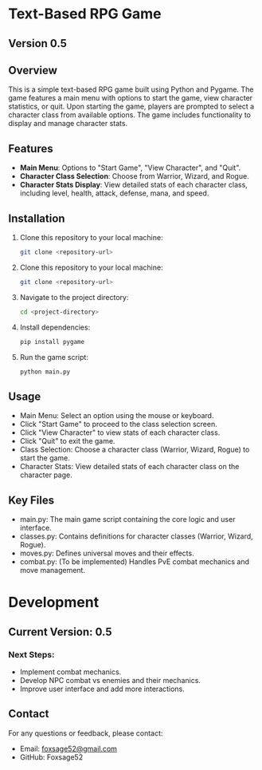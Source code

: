 # Text-Based RPG Game

## Version 0.5

## Overview

This is a simple text-based RPG game built using Python and Pygame. The game features a main menu with options to start the game, view character statistics, or quit. Upon starting the game, players are prompted to select a character class from available options. The game includes functionality to display and manage character stats.

## Features

- **Main Menu**: Options to "Start Game", "View Character", and "Quit".
- **Character Class Selection**: Choose from Warrior, Wizard, and Rogue.
- **Character Stats Display**: View detailed stats of each character class, including level, health, attack, defense, mana, and speed.

## Installation

1. Clone this repository to your local machine:
   ```bash
   git clone <repository-url>
2. Clone this repository to your local machine:
   ```bash
   git clone <repository-url>
3. Navigate to the project directory:
   ```bash
   cd <project-directory>
4. Install dependencies:
   ```bash
   pip install pygame
5. Run the game script:
   ```bash
   python main.py
## Usage
* Main Menu: Select an option using the mouse or keyboard.
* Click "Start Game" to proceed to the class selection screen.
* Click "View Character" to view stats of each character class.
* Click "Quit" to exit the game.
* Class Selection: Choose a character class (Warrior, Wizard, Rogue) to start the game.
* Character Stats: View detailed stats of each character class on the character page.
## Key Files
* main.py: The main game script containing the core logic and user interface.
* classes.py: Contains definitions for character classes (Warrior, Wizard, Rogue).
* moves.py: Defines universal moves and their effects.
* combat.py: (To be implemented) Handles PvE combat mechanics and move management.
# Development
## Current Version: 0.5
### Next Steps:
* Implement combat mechanics.
* Develop NPC combat vs enemies and their mechanics.
* Improve user interface and add more interactions.
## Contact
For any questions or feedback, please contact:
* Email: foxsage52@gmail.com
* GitHub: Foxsage52

